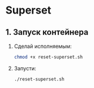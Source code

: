 # Superset

## 1. Запуск контейнера

1. Сделай исполняемым:

   ```bash
   chmod +x reset-superset.sh
   ```
2. Запусти:

   ```bash
   ./reset-superset.sh
   ```